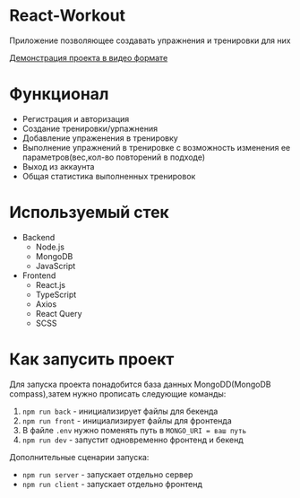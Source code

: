 # React-Workout

Приложение позволяющее создавать упражнения и тренировки для них

[Демонстрация проекта в видео формате](https://www.youtube.com/watch?v=9o00xjFLqfI)

# Функционал

- Регистрация и авторизация
- Создание тренировки/урпажнения
- Добавление упраженения в тренировку
- Выполнение упражнений в тренировке с возможность изменения ее параметров(вес,кол-во повторений в подходе)
- Выход из аккаунта
- Общая статистика выполненных тренировок

# Используемый стек 

- Backend 
    - Node.js
    - MongoDB
    - JavaScript
- Frontend 
    - React.js
    - TypeScript
    - Axios
    - React Query
    - SCSS

# Как запусить проект
Для запуска проекта понадобится база данных MongoDD(MongoDB compass),затем нужно прописать следующие команды:

1. `npm run back` - инициализирует файлы для бекенда
2. `npm run front` - инициализирует файлы для фронтенда
3. В файле `.env` нужно поменять путь в `MONGO_URI = ваш путь`
4. `npm run dev` - запустит одновременно фронтенд и бекенд

Дополнительные сценарии запуска:
- `npm run server` - запускает отдельно сервер
- `npm run client` - запускает отдельно фронтенд